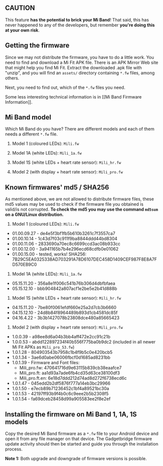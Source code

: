 ## CAUTION
This feature **has the potential to brick your Mi Band**! That said, this has never happened to any of the developers, but remember **you're doing this at your own risk**.

## Getting the firmware
Since we may not distribute the firmware, you have to do a little work. You need to find and download a Mi Fit APK file. There is an APK Mirror Web site that might help you find Mi Fit. Extract the downloaded .apk file with "unzip", and you will find an `assets/` directory containing `*.fw` files, among others.

Next, you need to find out, which of the `*.fw` files you need.

Some less interesting technical information is in [[Mi Band Firmware Information]].

## Mi Band model
Which Mi Band do you have? There are different models and each of them needs a different `*.fw` file.

1. Model 1 (coloured LEDs): `Mili.fw`

1. Model 1A (white LEDs): `Mili_1a.fw`

1. Model 1S (white LEDs + heart rate sensor): `Mili_hr.fw`

1. Model 2 (with display + heart rate sensor): `Mili_pro.fw`

## Known firmwares' md5 / SHA256
As mentioned above, we are not allowed to distribute firmware files, these md5 values may be used to check if the firmware file you obtained is valid/is not corrupted.
**To check the md5 you may use the command `md5sum` on a GNU/Linux distribution.**

1. Model 1 (coloured LEDs): `Mili.fw`
 * 01.00.09.27 - de4e5f3bf1fb5b610b3261c7f3557ca7
 * 01.00.10.14 - 1c43d7f03c911f9ba8844ddd44bd8304
 * 01.00.11.06 - 2833690a70ec8c6699ccd3ac08b933cc
 * 01.00.12.00 - 3a941165b7b4e296ecd68cdfb0e01062
 * 01.00.15.00 - tested, works! SHA256: 7B29C5EA0325338AD703291A78D6107DEC458D1409CEF987F8E8A7FD570EB9C0

1. Model 1A (white LEDs): `Mili_1a.fw`
 * 05.15.11.20 - 356a8e1f006c541b76b306d4dbfbfaea
 * 05.15.12.10 - bbb904842a807acf1e2be5e2b41d888b

1. Model 1S (white LEDs + heart rate sensor): `Mili_hr.fw`
 * 04.15.11.20 - 7be80f0061efdf660e25a2d7cb3b6660
 * 04.15.12.10 - 24d8b84f8964489b893d1cb4581dc85f
 * 04.16.4.22 - 3b3b1427078b23808dce480a85665423

1. Model 2 (with display + heart rate sensor): `Mili_pro.fw`
 * 1.0.0.39 - a98ee8d6a04b3bb4aff472e2cc91c21b
 * 1.0.0.53 - abdd122897234f40b556f775ba0b9dc2 (included in all newer Mi Fit APKs as `Mili_pro_53.fw`)
 * 1.0.1.28 - 804903543b7958c1b4f9b5c0e420bcb5
 * 1.0.1.34 - 3ae6d0abe06006fbcf0d1685ad8231bb
 * 1.0.1.39 - Firmware and Font files:
   + Mili_pro.fw:     470641716d9e63115b839cb38eaafce7
   + Mili_pro.ft:     aa1d93a7ade6fb4cd35d63ce38100df3
   + Mili_pro.ft.en:  6e18d7ddd212d74ad8d272f6738ecd6c
 * 1.0.1.47 - 045edd2b2df5876f777a14eb3bc29966
 * 1.0.1.50 - e7ecb89b71236452c1bf4a89521bc30a
 * 1.0.1.53 - 42197ff93b9f4b0c6c9eee2b5b2308f5
 * 1.0.1.54 - fa69dceb28458d99a905583ee2f8e2ef


## Installing the firmware on Mi Band 1, 1A, 1S models
Copy the desired Mi Band firmware as a `*.fw` file to your Android device and open it from any file manager on that device. The Gadgetbridge firmware update activity should then be started and guide you through the installation process.

**Note 1:** Both upgrade and downgrade of firmware versions is possible.

